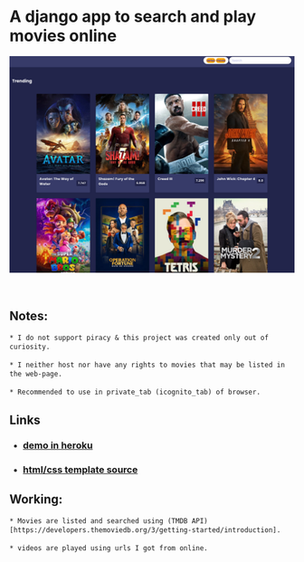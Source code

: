 # A django app to search and play movies online

![alt text](static/image.png "Title")

<br>

## Notes:
    * I do not support piracy & this project was created only out of curiosity.

    * I neither host nor have any rights to movies that may be listed in the web-page.

    * Recommended to use in private_tab (icognito_tab) of browser.


## Links

* ### [**demo in heroku**](https://movies-here.herokuapp.com)

* ### [**html/css template source**]()




## Working:


    * Movies are listed and searched using (TMDB API)[https://developers.themoviedb.org/3/getting-started/introduction].

    * videos are played using urls I got from online.
